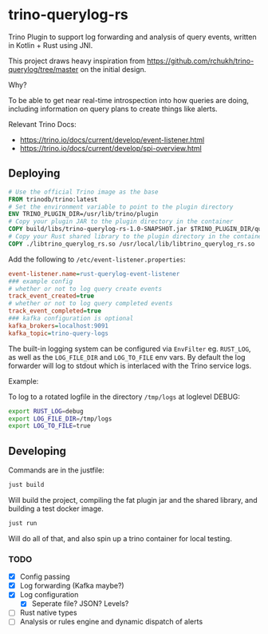 # trino-querylog-rs

Trino Plugin to support log forwarding and analysis of query events, written in Kotlin + Rust using JNI.

This project draws heavy inspiration from <https://github.com/rchukh/trino-querylog/tree/master> on the initial design.

Why?

To be able to get near real-time introspection into how queries are doing, including information on query plans to create things like alerts.

Relevant Trino Docs:

- <https://trino.io/docs/current/develop/event-listener.html>
- <https://trino.io/docs/current/develop/spi-overview.html>

## Deploying

```dockerfile
# Use the official Trino image as the base
FROM trinodb/trino:latest
# Set the environment variable to point to the plugin directory
ENV TRINO_PLUGIN_DIR=/usr/lib/trino/plugin
# Copy your plugin JAR to the plugin directory in the container
COPY build/libs/trino-querylog-rs-1.0-SNAPSHOT.jar $TRINO_PLUGIN_DIR/querylog-rs/
# Copy your Rust shared library to the plugin directory in the container
COPY ./libtrino_querylog_rs.so /usr/local/lib/libtrino_querylog_rs.so
```

Add the following to `/etc/event-listener.properties`:

```ini
event-listener.name=rust-querylog-event-listener
### example config
# whether or not to log query create events
track_event_created=true
# whether or not to log query completed events
track_event_completed=true
### kafka configuration is optional
kafka_brokers=localhost:9091
kafka_topic=trino-query-logs
```

The built-in logging system can be configured via `EnvFilter` eg. `RUST_LOG`, as well as the `LOG_FILE_DIR` and `LOG_TO_FILE` env vars. By default the log forwarder will log to stdout which is interlaced with the Trino service logs.

Example:

To log to a rotated logfile in the directory `/tmp/logs` at loglevel DEBUG:

```sh
export RUST_LOG=debug
export LOG_FILE_DIR=/tmp/logs
export LOG_TO_FILE=true
```

## Developing

Commands are in the justfile:

```sh
just build
```

Will build the project, compiling the fat plugin jar and the shared library, and building a test docker image.

```sh
just run
```

Will do all of that, and also spin up a trino container for local testing.

### TODO

- [x] Config passing
- [x] Log forwarding (Kafka maybe?)
- [x] Log configuration
  - [x] Seperate file? JSON? Levels?
- [ ] Rust native types
- [ ] Analysis or rules engine and dynamic dispatch of alerts
